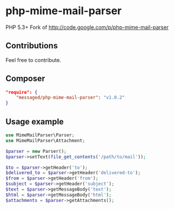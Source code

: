 php-mime-mail-parser
====================

PHP 5.3+ Fork of  http://code.google.com/p/php-mime-mail-parser

## Contributions 
Feel free to contribute. 

## Composer 
```json
"require": {
	"messaged/php-mime-mail-parser": "v1.0.2"
}
```

## Usage example

```php
use MimeMailParser\Parser;
use MimeMailParser\Attachment;

$parser = new Parser();
$parser->setText(file_get_contents('/path/to/mail'));

$to = $parser->getHeader('to');
$delivered_to = $parser->getHeader('delivered-to');
$from = $parser->getHeader('from');
$subject = $parser->getHeader('subject');
$text = $parser->getMessageBody('text');
$html = $parser->getMessageBody('html');
$attachments = $parser->getAttachments();
```